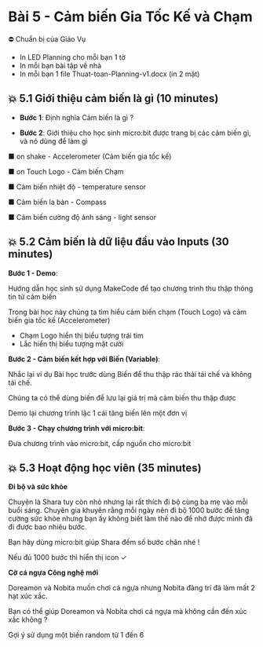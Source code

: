 # Bài 5 - Cảm biến Gia Tốc Kế và Chạm

⛔ Chuẩn bị của Giáo Vụ

- In LED Planning cho mỗi bạn 1 tờ
- In mỗi bạn bài tập về nhà
- In mỗi bạn 1 file Thuat-toan-Planning-v1.docx (in 2 mặt)

## 💥 5.1 Giới thiệu cảm biến là gì (10 minutes)

- **Bước 1**: Định nghĩa Cảm biến là gì ?

- **Bước 2**: Giới thiệu cho học sinh micro:bit được trang bị các cảm biến gì, và nó dùng để làm gì

■ on shake - Accelerometer (Cảm biến gia tốc kế)

■ on Touch Logo - Cảm biến Chạm

■ Cảm biến nhiệt độ - temperature sensor

■ Cảm biến la bàn - Compass

■ Cảm biến cường độ ánh sáng - light sensor

## 💥 5.2 Cảm biến là dữ liệu đầu vào Inputs  (30 minutes)

**Bước 1 - Demo**:

Hướng dẫn học sinh sử dụng MakeCode để tạo chương trình thu thập thông tin từ cảm biến

Trong bài học này chúng ta tìm hiểu cảm biến chạm (Touch Logo) và cảm biến gia tốc kế (Accelerometer)

- Chạm Logo hiển thị biểu tượng trái tim
- Lắc hiển thị biểu tượng mặt cười

**Bước 2 - Cảm biến kết hợp với Biến (Variable)**:

Nhắc lại ví dụ Bài học trước dùng Biến để thu thập rác thải tái chế và không tái chế.

Chúng ta có thể dùng biến để lưu lại giá trị mà cảm biến thu thập được

Demo lại chương trình lặc 1 cái tăng biến lên một đơn vị

**Bước 3 - Chạy chương trình với micro:bit**:

Đưa chương trình vào micro:bit, cấp nguồn cho micro:bit

## 💥 5.3 Hoạt động học viên (35 minutes)

**Đi bộ và sức khỏe**

Chuyện là Shara tuy còn nhỏ nhưng lại rất thích đi bộ cùng ba mẹ vào mỗi buổi sáng. Chuyên gia khuyên rằng mỗi ngày nên đi bộ 1000 bước để tăng cường sức khỏe nhưng bạn ấy không biết làm thế nào để nhớ được mình đã đi được bao nhiêu bước.

Bạn hãy dùng micro:bit giúp Shara đếm số bước chân nhé !

Nếu đủ 1000 bước thì hiển thị icon ✓

**Cờ cá ngựa Công nghệ mới**

Doreamon và Nobita muốn chơi cá ngựa nhưng Nobita đãng trí đã làm mất 2 hạt xúc xắc.

Bạn có thể giúp Doreamon và Nobita chơi cá ngựa mà không cần đến xúc xắc không ?

Gợi ý sử dụng một biến random từ 1 đến 6
